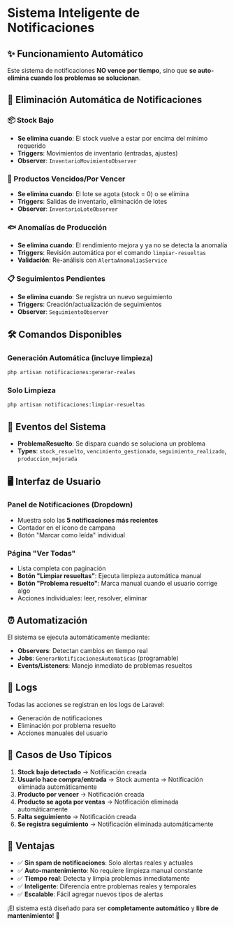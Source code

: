# Sistema Inteligente de Notificaciones

## ✨ Funcionamiento Automático

Este sistema de notificaciones **NO vence por tiempo**, sino que **se auto-elimina cuando los problemas se solucionan**.

## 🔄 Eliminación Automática de Notificaciones

### 📦 Stock Bajo
- **Se elimina cuando**: El stock vuelve a estar por encima del mínimo requerido
- **Triggers**: Movimientos de inventario (entradas, ajustes)
- **Observer**: `InventarioMovimientoObserver`

### 📅 Productos Vencidos/Por Vencer
- **Se elimina cuando**: El lote se agota (stock = 0) o se elimina
- **Triggers**: Salidas de inventario, eliminación de lotes
- **Observer**: `InventarioLoteObserver`

### 🐟 Anomalías de Producción
- **Se elimina cuando**: El rendimiento mejora y ya no se detecta la anomalía
- **Triggers**: Revisión automática por el comando `limpiar-resueltas`
- **Validación**: Re-análisis con `AlertaAnomaliasService`

### 📋 Seguimientos Pendientes
- **Se elimina cuando**: Se registra un nuevo seguimiento
- **Triggers**: Creación/actualización de seguimientos
- **Observer**: `SeguimientoObserver`

## 🛠️ Comandos Disponibles

### Generación Automática (incluye limpieza)
```bash
php artisan notificaciones:generar-reales
```

### Solo Limpieza
```bash
php artisan notificaciones:limpiar-resueltas
```

## 🎯 Eventos del Sistema

- **ProblemaResuelto**: Se dispara cuando se soluciona un problema
- **Types**: `stock_resuelto`, `vencimiento_gestionado`, `seguimiento_realizado`, `produccion_mejorada`

## 🖥️ Interfaz de Usuario

### Panel de Notificaciones (Dropdown)
- Muestra solo las **5 notificaciones más recientes**
- Contador en el icono de campana
- Botón "Marcar como leída" individual

### Página "Ver Todas"
- Lista completa con paginación
- **Botón "Limpiar resueltas"**: Ejecuta limpieza automática manual
- **Botón "Problema resuelto"**: Marca manual cuando el usuario corrige algo
- Acciones individuales: leer, resolver, eliminar

## ⏰ Automatización

El sistema se ejecuta automáticamente mediante:
- **Observers**: Detectan cambios en tiempo real
- **Jobs**: `GenerarNotificacionesAutomaticas` (programable)
- **Events/Listeners**: Manejo inmediato de problemas resueltos

## 📝 Logs

Todas las acciones se registran en los logs de Laravel:
- Generación de notificaciones
- Eliminación por problema resuelto
- Acciones manuales del usuario

## 🎪 Casos de Uso Típicos

1. **Stock bajo detectado** → Notificación creada
2. **Usuario hace compra/entrada** → Stock aumenta → Notificación eliminada automáticamente
3. **Producto por vencer** → Notificación creada  
4. **Producto se agota por ventas** → Notificación eliminada automáticamente
5. **Falta seguimiento** → Notificación creada
6. **Se registra seguimiento** → Notificación eliminada automáticamente

## 🚀 Ventajas

- ✅ **Sin spam de notificaciones**: Solo alertas reales y actuales
- ✅ **Auto-mantenimiento**: No requiere limpieza manual constante  
- ✅ **Tiempo real**: Detecta y limpia problemas inmediatamente
- ✅ **Inteligente**: Diferencia entre problemas reales y temporales
- ✅ **Escalable**: Fácil agregar nuevos tipos de alertas

¡El sistema está diseñado para ser **completamente automático** y **libre de mantenimiento**! 🎉
